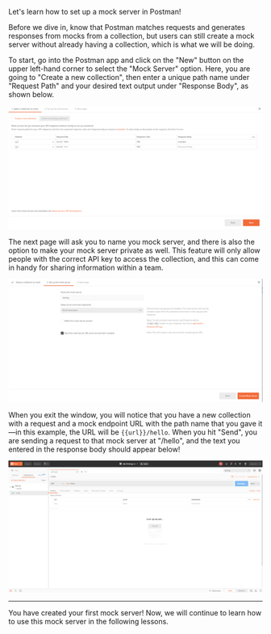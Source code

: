 <!--title={Setting Up a mock Server}-->

Let's learn how to set up a mock server in Postman!

Before we dive in, know that Postman matches requests and generates responses from mocks from a collection, but users can still create a mock server without already having a collection, which is what we will be doing.

To start, go into the Postman app and click on the "New" button on the upper left-hand corner to select the "Mock Server" option. Here, you are going to "Create a new collection", then enter a unique path name under "Request Path" and your desired text output under "Response Body", as shown below.

![setting-up-1](setting-up-1.png)

The next page will ask you to name you mock server, and there is also the option to make your mock server private as well. This feature will only allow people with the correct API key to access the collection, and this can come in handy for sharing information within a team.

![setting-up-2](setting-up-2.png)

When you exit the window, you will notice that you have a new collection with a request and a mock endpoint URL with the path name that you gave it—in this example, the URL will be `{{url}}/hello`. When you hit "Send", you are sending a request to that mock server at "/hello", and the text you entered in the response body should appear below!

![setting-up-3](setting-up-3.png)

---

You have created your first mock server! Now, we will continue to learn how to use this mock server in the following lessons.